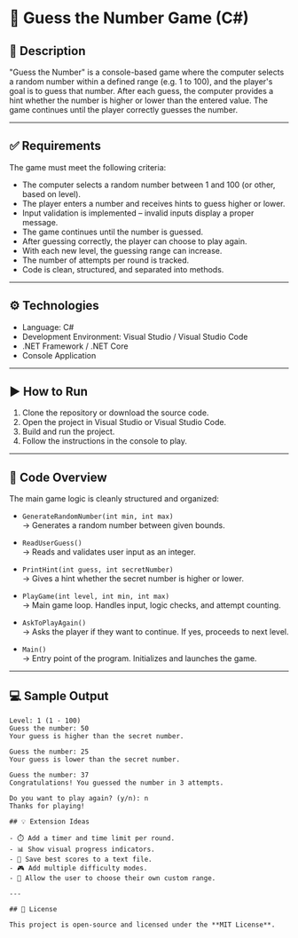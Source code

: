 # 🎯 Guess the Number Game (C#)

## 📝 Description

"Guess the Number" is a console-based game where the computer selects a random number within a defined range (e.g. 1 to 100), and the player's goal is to guess that number. After each guess, the computer provides a hint whether the number is higher or lower than the entered value. The game continues until the player correctly guesses the number.

---

## ✅ Requirements

The game must meet the following criteria:

- The computer selects a random number between 1 and 100 (or other, based on level).
- The player enters a number and receives hints to guess higher or lower.
- Input validation is implemented – invalid inputs display a proper message.
- The game continues until the number is guessed.
- After guessing correctly, the player can choose to play again.
- With each new level, the guessing range can increase.
- The number of attempts per round is tracked.
- Code is clean, structured, and separated into methods.

---

## ⚙️ Technologies

- Language: C#
- Development Environment: Visual Studio / Visual Studio Code
- .NET Framework / .NET Core
- Console Application

---

## ▶️ How to Run

1. Clone the repository or download the source code.
2. Open the project in Visual Studio or Visual Studio Code.
3. Build and run the project.
4. Follow the instructions in the console to play.

---

## 📂 Code Overview

The main game logic is cleanly structured and organized:

- `GenerateRandomNumber(int min, int max)`  
  → Generates a random number between given bounds.

- `ReadUserGuess()`  
  → Reads and validates user input as an integer.

- `PrintHint(int guess, int secretNumber)`  
  → Gives a hint whether the secret number is higher or lower.

- `PlayGame(int level, int min, int max)`  
  → Main game loop. Handles input, logic checks, and attempt counting.

- `AskToPlayAgain()`  
  → Asks the player if they want to continue. If yes, proceeds to next level.

- `Main()`  
  → Entry point of the program. Initializes and launches the game.

---

## 💻 Sample Output

```text
Level: 1 (1 - 100)
Guess the number: 50
Your guess is higher than the secret number.

Guess the number: 25
Your guess is lower than the secret number.

Guess the number: 37
Congratulations! You guessed the number in 3 attempts.

Do you want to play again? (y/n): n
Thanks for playing!

## 💡 Extension Ideas

- ⏱️ Add a timer and time limit per round.  
- 📊 Show visual progress indicators.  
- 💾 Save best scores to a text file.  
- 🎮 Add multiple difficulty modes.  
- 🔧 Allow the user to choose their own custom range.  

---

## 📄 License

This project is open-source and licensed under the **MIT License**.
